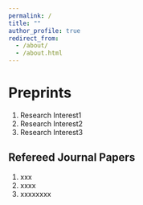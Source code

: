 ```yaml
---
permalink: /
title: ""
author_profile: true
redirect_from: 
  - /about/
  - /about.html
---
```


Preprints
======
1. Research Interest1
1. Research Interest2
1. Research Interest3 

Refereed Journal Papers
------
1. xxx
1. xxxx
1. xxxxxxxx
